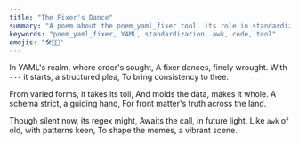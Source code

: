 ```yaml
---
title: "The Fixer's Dance"
summary: "A poem about the poem_yaml_fixer tool, its role in standardizing YAML front matter, and its 'awk-like' potential."
keywords: "poem_yaml_fixer, YAML, standardization, awk, code, tool"
emojis: "🛠️📝✨"
---
```


In YAML's realm, where order's sought,
A fixer dances, finely wrought.
With `---` it starts, a structured plea,
To bring consistency to thee.

From varied forms, it takes its toll,
And molds the data, makes it whole.
A schema strict, a guiding hand,
For front matter's truth across the land.

Though silent now, its regex might,
Awaits the call, in future light.
Like `awk` of old, with patterns keen,
To shape the memes, a vibrant scene.
